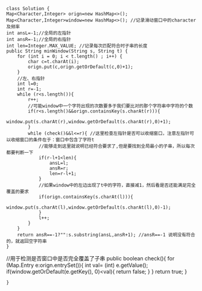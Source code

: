    class Solution {
    Map<Character,Integer> orign=new HashMap<>();
    Map<Character,Integer>window=new HashMap<>(); //记录滑动窗口中的character及频率
    int ansL=-1;//全局的左指针
    int ansR=-1;//全局的右指针
    int len=Integer.MAX_VALUE; //记录每次匹配符合时子串的长度
    public String minWindow(String s, String t) {
        for (int i = 0; i < t.length() ; i++) {
            char c=t.charAt(i);
            orign.put(c,orign.getOrDefault(c,0)+1);
        }
        //左、右指针
        int l=0;
        int r=-1;
        while (r<s.length()){
            r++;
            //可能window中一个字符出现的次数要多于我们要比对的那个字符串中字符的个数
            if(r<s.length()&&orign.containsKey(s.charAt(r))){
                window.put(s.charAt(r),window.getOrDefault(s.charAt(r),0)+1);
            }
            while (check()&&l<=r){ //这里检查左指针是否可以收缩窗口，注意左指针可以收缩窗口的条件在于：窗口中包含了字符t
                //能够走到这里就说明已经符合要求了,但是要找到全局最小的子串，所以每次都要判断一下
                if(r-l+1<len){
                    ansL=l;
                    ansR=r;
                    len=r-l+1;
                }
                //如果window中的左边出现了t中的字符，直接减1，然后看是否还能满足完全覆盖的要求
                if(orign.containsKey(s.charAt(l))){
                    window.put(s.charAt(l),window.getOrDefault(s.charAt(l),0)-1);
                }
                l++;
            }
        }
        return ansR==-1?"":s.substring(ansL,ansR+1); //ansR==-1 说明没有符合的，就返回空字符串
    }

   //用于检测是否窗口中是否完全覆盖了子串
    public boolean check(){
        for (Map.Entry e:orign.entrySet()){
             int val= (int) e.getValue();
             if(window.getOrDefault(e.getKey(), 0)<val){
                 return false;
             }
        }
        return true;
    }
  
    }
